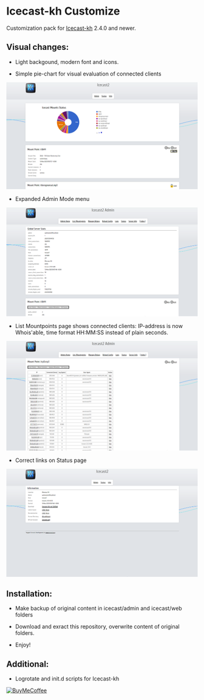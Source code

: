 # Icecast-kh Customize
 
Customization pack for [Icecast-kh](https://github.com/karlheyes/icecast-kh) 2.4.0 and newer.

## Visual changes:

- Light backgound, modern font and icons.

- Simple pie-chart for visual evaluation of connected clients

![Status](preview/status.png)

- Expanded Admin Mode menu

![Admin Home](preview/admin-home.png)

- List Mountpoints page shows connected clients: IP-address is now Whois'able, time format HH:MM:SS instead of plain seconds.

![Admin Home](preview/admin-listclients.png)

- Correct links on Status page

![Server Info](preview/admin-serverinfo.png)

## Installation:

- Make backup of original content in icecast/admin and icecast/web folders

- Download and exract this repository, overwrite content of original folders.

- Enjoy!

## Additional:

- Logrotate and init.d scripts for Icecast-kh


[![BuyMeCoffee][buymecoffeebadge]][buymecoffee]

[buymecoffee]: https://www.buymeacoffee.com/twelve
[buymecoffeebadge]: https://img.shields.io/badge/buy%20me%20a%20coffee-donate-blue.svg?style=for-the-badge
